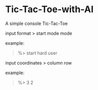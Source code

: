 # Tic-Tac-Toe-with-AI

A simple console Tic-Tac-Toe

input format > start mode mode

example:
> %> start hard user

input coordinates > column row

example:
> %> 3 2
